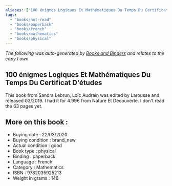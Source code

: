 ```yaml
---
aliases: ["100 énigmes Logiques Et Mathématiques Du Temps Du Certificat D'études "] 
tags: 
  - "books/not-read" 
  - "books/paperback" 
  - "books/french"
  - "books/mathematics"
  - "books/physical"
---
```


_The following was auto-generated by [Books and Binders](Books%20and%20Binders.md) and relates to the copy I own_
## 100 énigmes Logiques Et Mathématiques Du Temps Du Certificat D'études 
This book from Sandra Lebrun, Loïc Audrain  was edited by Larousse  and released 03/2019. I had it for 4.99€ from Nature Et Découverte. I don't read the 63 pages yet.

## More on this book :
- Buying date : 22/03/2020
- Buying condition : brand_new
- Actual condition : good
- Book type : physical
- Binding : paperback
- Language : French
- Category : Mathematics
- ISBN : 9782035925213
- Weight in grams : 148
